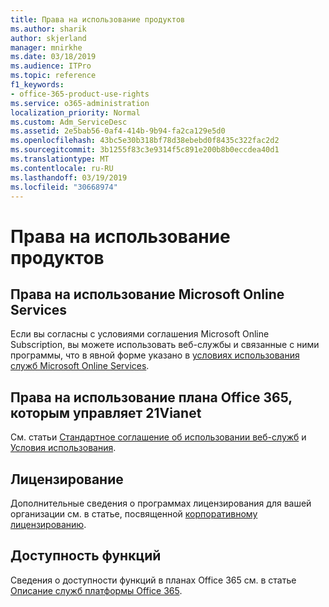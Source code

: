 ```yaml
---
title: Права на использование продуктов
ms.author: sharik
author: skjerland
manager: mnirkhe
ms.date: 03/18/2019
ms.audience: ITPro
ms.topic: reference
f1_keywords:
- office-365-product-use-rights
ms.service: o365-administration
localization_priority: Normal
ms.custom: Adm_ServiceDesc
ms.assetid: 2e5bab56-0af4-414b-9b94-fa2ca129e5d0
ms.openlocfilehash: 43bc5e30b318bf78d38ebebd0f8435c322fac2d2
ms.sourcegitcommit: 3b1255f83c3e9314f5c891e200b8b0eccdea40d1
ms.translationtype: MT
ms.contentlocale: ru-RU
ms.lasthandoff: 03/19/2019
ms.locfileid: "30668974"
---
```

# <a name="product-use-rights"></a>Права на использование продуктов

## <a name="microsoft-online-services-use-rights"></a>Права на использование Microsoft Online Services

Если вы согласны с условиями соглашения Microsoft Online Subscription, вы можете использовать веб-службы и связанные с ними программы, что в явной форме указано в [условиях использования служб Microsoft Online Services](http://www.microsoftvolumelicensing.com/DocumentSearch.aspx?Mode=3&DocumentTypeId=37&ShowArchived=true).
  
## <a name="office-365-operated-by-21vianet-use-rights"></a>Права на использование плана Office 365, которым управляет 21Vianet

См. статьи [Стандартное соглашение об использовании веб-служб](http://www.21vbluecloud.com/office365/O365-AgreeWebDir/) и [Условия использования](http://www.21vbluecloud.com/office365/O365-TOU/).
  
## <a name="licensing"></a>Лицензирование

Дополнительные сведения о программах лицензирования для вашей организации см. в статье, посвященной [корпоративному лицензированию](https://go.microsoft.com/fwlink/?LinkId=393693).
  
## <a name="feature-availability"></a>Доступность функций

Сведения о доступности функций в планах Office 365 см. в статье [Описание служб платформы Office 365](https://technet.microsoft.com/en-us/library/office-365-platform-service-description.aspx).
  

